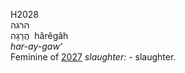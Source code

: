 H2028  
הרגה  
הֲרֵגָה ‎ hărêgâh  
*har-ay-gaw‘*  
Feminine of [2027](h2027) *slaughter: -* slaughter.  
